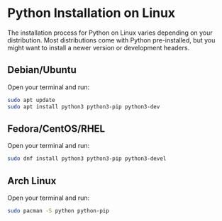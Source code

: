 # Python Installation on Linux

The installation process for Python on Linux varies depending on your distribution. Most distributions come with Python pre-installed, but you might want to install a newer version or development headers.

## Debian/Ubuntu

Open your terminal and run:

```bash
sudo apt update
sudo apt install python3 python3-pip python3-dev
```

## Fedora/CentOS/RHEL

Open your terminal and run:

```bash
sudo dnf install python3 python3-pip python3-devel
```

## Arch Linux

Open your terminal and run:

```bash
sudo pacman -S python python-pip
```
